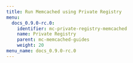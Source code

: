 ```yaml
---
title: Run Memcached using Private Registry
menu:
  docs_0.9.0-rc.0:
    identifier: mc-private-registry-memcached
    name: Private Registry
    parent: mc-memcached-guides
    weight: 20
menu_name: docs_0.9.0-rc.0
---
```


